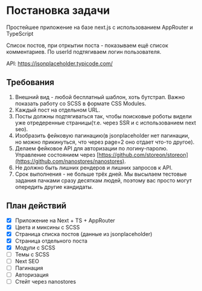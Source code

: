 # Постановка задачи

Простейшее приложение на базе next.js с использованием AppRouter и TypeScript

Список постов, при отркытии поста - показываем ещё список комментариев.
По userId подтягиваем логин пользователя.

API: https://jsonplaceholder.typicode.com/

## Требования

1. Внешний вид - любой бесплатный шаблон, хоть бутстрап. Важно показать работу со SCSS в формате CSS Modules.
2. Каждый пост на отдельном URL.
3. Посты должны подтягиваться так, чтобы поисковые роботы видели уже отредеренные страницы(т.е. через SSR и с использованием next seo).
4. Изобразить фейковую пагинацию(в jsonplaceholder нет пагинации, но можно прикинуться, что через page=2 оно отдает что-то другое).
5. Делаем фейковое API для авторизации по логину-паролю. Управление состоянием через [https://github.com/storeon/storeon](https://github.com/nanostores/nanostores).
6. Не должно быть лишних рендеров и лишних запросов к API.
7. Срок выполнения - не больше трёх дней. Мы высылаем тестовые задания пачками сразу десяткам людей, поэтому вас просто могут опередить другие кандидаты.

## План действий

- [x] Приложение на Next + TS + AppRouter
- [x] Цвета и миксины с SCSS
- [x] Страница списка постов (данные из jsonplaceholder)
- [x] Cтраница отдельного поста
- [x] Модули с SCSS
- [ ] Темы с SCSS
- [ ] Next SEO
- [ ] Пагинация
- [ ] Авторизация
- [ ] Стейт через nanostores
